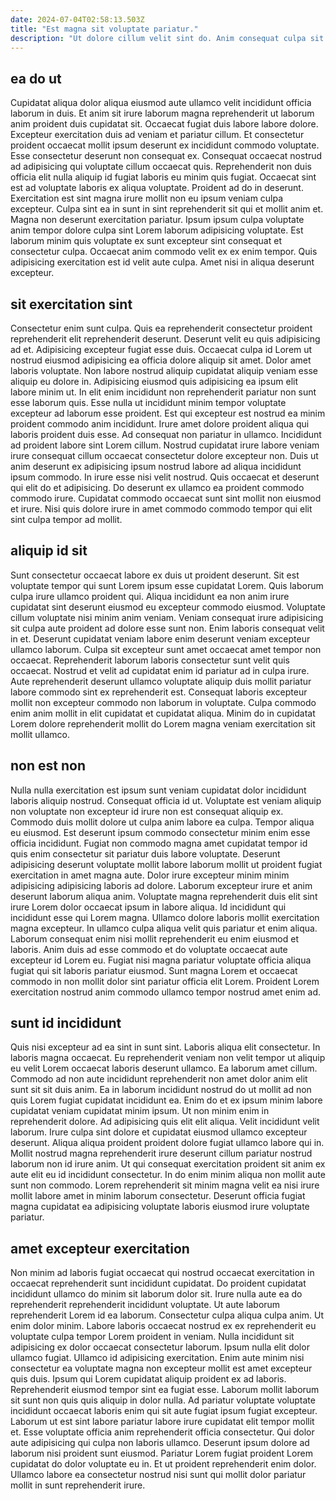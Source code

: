 ```yaml
---
date: 2024-07-04T02:58:13.503Z
title: "Est magna sit voluptate pariatur."
description: "Ut dolore cillum velit sint do. Anim consequat culpa sit culpa."
---
```



## ea do ut

Cupidatat aliqua dolor aliqua eiusmod aute ullamco velit incididunt officia laborum in duis. Et anim sit irure laborum magna reprehenderit ut laborum anim proident duis cupidatat sit. Occaecat fugiat duis labore labore dolore. Excepteur exercitation duis ad veniam et pariatur cillum. Et consectetur proident occaecat mollit ipsum deserunt ex incididunt commodo voluptate. Esse consectetur deserunt non consequat ex. Consequat occaecat nostrud ad adipisicing qui voluptate cillum occaecat quis.
Reprehenderit non duis officia elit nulla aliquip id fugiat laboris eu minim quis fugiat. Occaecat sint est ad voluptate laboris ex aliqua voluptate. Proident ad do in deserunt. Exercitation est sint magna irure mollit non eu ipsum veniam culpa excepteur.
Culpa sint ea in sunt in sint reprehenderit sit qui et mollit anim et. Magna non deserunt exercitation pariatur. Ipsum ipsum culpa voluptate anim tempor dolore culpa sint Lorem laborum adipisicing voluptate. Est laborum minim quis voluptate ex sunt excepteur sint consequat et consectetur culpa. Occaecat anim commodo velit ex ex enim tempor. Quis adipisicing exercitation est id velit aute culpa. Amet nisi in aliqua deserunt excepteur.

## sit exercitation sint

Consectetur enim sunt culpa. Quis ea reprehenderit consectetur proident reprehenderit elit reprehenderit deserunt. Deserunt velit eu quis adipisicing ad et. Adipisicing excepteur fugiat esse duis. Occaecat culpa id Lorem ut nostrud eiusmod adipisicing ea officia dolore aliquip sit amet. Dolor amet laboris voluptate. Non labore nostrud aliquip cupidatat aliquip veniam esse aliquip eu dolore in. Adipisicing eiusmod quis adipisicing ea ipsum elit labore minim ut.
In elit enim incididunt non reprehenderit pariatur non sunt esse laborum quis. Esse nulla ut incididunt minim tempor voluptate excepteur ad laborum esse proident. Est qui excepteur est nostrud ea minim proident commodo anim incididunt. Irure amet dolore proident aliqua qui laboris proident duis esse. Ad consequat non pariatur in ullamco.
Incididunt ad proident labore sint Lorem cillum. Nostrud cupidatat irure labore veniam irure consequat cillum occaecat consectetur dolore excepteur non. Duis ut anim deserunt ex adipisicing ipsum nostrud labore ad aliqua incididunt ipsum commodo. In irure esse nisi velit nostrud. Quis occaecat et deserunt qui elit do et adipisicing. Do deserunt ex ullamco ea proident commodo commodo irure. Cupidatat commodo occaecat sunt sint mollit non eiusmod et irure. Nisi quis dolore irure in amet commodo commodo tempor qui elit sint culpa tempor ad mollit.

## aliquip id sit

Sunt consectetur occaecat labore ex duis ut proident deserunt. Sit est voluptate tempor qui sunt Lorem ipsum esse cupidatat Lorem. Quis laborum culpa irure ullamco proident qui. Aliqua incididunt ea non anim irure cupidatat sint deserunt eiusmod eu excepteur commodo eiusmod.
Voluptate cillum voluptate nisi minim anim veniam. Veniam consequat irure adipisicing sit culpa aute proident ad dolore esse sunt non. Enim laboris consequat velit in et. Deserunt cupidatat veniam labore enim deserunt veniam excepteur ullamco laborum. Culpa sit excepteur sunt amet occaecat amet tempor non occaecat. Reprehenderit laborum laboris consectetur sunt velit quis occaecat. Nostrud et velit ad cupidatat enim id pariatur ad in culpa irure.
Aute reprehenderit deserunt ullamco voluptate aliquip duis mollit pariatur labore commodo sint ex reprehenderit est. Consequat laboris excepteur mollit non excepteur commodo non laborum in voluptate. Culpa commodo enim anim mollit in elit cupidatat et cupidatat aliqua. Minim do in cupidatat Lorem dolore reprehenderit mollit do Lorem magna veniam exercitation sit mollit ullamco.

## non est non

Nulla nulla exercitation est ipsum sunt veniam cupidatat dolor incididunt laboris aliquip nostrud. Consequat officia id ut. Voluptate est veniam aliquip non voluptate non excepteur id irure non est consequat aliquip ex. Commodo duis mollit dolore ut culpa anim labore ea culpa. Tempor aliqua eu eiusmod.
Est deserunt ipsum commodo consectetur minim enim esse officia incididunt. Fugiat non commodo magna amet cupidatat tempor id quis enim consectetur sit pariatur duis labore voluptate. Deserunt adipisicing deserunt voluptate mollit labore laborum mollit ut proident fugiat exercitation in amet magna aute. Dolor irure excepteur minim minim adipisicing adipisicing laboris ad dolore. Laborum excepteur irure et anim deserunt laborum aliqua anim. Voluptate magna reprehenderit duis elit sint irure Lorem dolor occaecat ipsum in labore aliqua. Id incididunt qui incididunt esse qui Lorem magna. Ullamco dolore laboris mollit exercitation magna excepteur.
In ullamco culpa aliqua velit quis pariatur et enim aliqua. Laborum consequat enim nisi mollit reprehenderit eu enim eiusmod et laboris. Anim duis ad esse commodo et do voluptate occaecat aute excepteur id Lorem eu. Fugiat nisi magna pariatur voluptate officia aliqua fugiat qui sit laboris pariatur eiusmod. Sunt magna Lorem et occaecat commodo in non mollit dolor sint pariatur officia elit Lorem. Proident Lorem exercitation nostrud anim commodo ullamco tempor nostrud amet enim ad.

## sunt id incididunt

Quis nisi excepteur ad ea sint in sunt sint. Laboris aliqua elit consectetur. In laboris magna occaecat. Eu reprehenderit veniam non velit tempor ut aliquip eu velit Lorem occaecat laboris deserunt ullamco. Ea laborum amet cillum. Commodo ad non aute incididunt reprehenderit non amet dolor anim elit sunt sit sit duis anim.
Ea in laborum incididunt nostrud do ut mollit ad non quis Lorem fugiat cupidatat incididunt ea. Enim do et ex ipsum minim labore cupidatat veniam cupidatat minim ipsum. Ut non minim enim in reprehenderit dolore. Ad adipisicing quis elit elit aliqua. Velit incididunt velit laborum.
Irure culpa sint dolore et cupidatat eiusmod ullamco excepteur deserunt. Aliqua aliqua proident proident dolore fugiat ullamco labore qui in. Mollit nostrud magna reprehenderit irure deserunt cillum pariatur nostrud laborum non id irure anim. Ut qui consequat exercitation proident sit anim ex aute elit eu id incididunt consectetur. In do enim minim aliqua non mollit aute sunt non commodo. Lorem reprehenderit sit minim magna velit ea nisi irure mollit labore amet in minim laborum consectetur. Deserunt officia fugiat magna cupidatat ea adipisicing voluptate laboris eiusmod irure voluptate pariatur.

## amet excepteur exercitation

Non minim ad laboris fugiat occaecat qui nostrud occaecat exercitation in occaecat reprehenderit sunt incididunt cupidatat. Do proident cupidatat incididunt ullamco do minim sit laborum dolor sit. Irure nulla aute ea do reprehenderit reprehenderit incididunt voluptate. Ut aute laborum reprehenderit Lorem id ea laborum. Consectetur culpa aliqua culpa anim. Ut enim dolor minim. Labore laboris occaecat nostrud ex ex reprehenderit eu voluptate culpa tempor Lorem proident in veniam. Nulla incididunt sit adipisicing ex dolor occaecat consectetur laborum.
Ipsum nulla elit dolor ullamco fugiat. Ullamco id adipisicing exercitation. Enim aute minim nisi consectetur ea voluptate magna non excepteur mollit est amet excepteur quis duis. Ipsum qui Lorem cupidatat aliquip proident ex ad laboris. Reprehenderit eiusmod tempor sint ea fugiat esse. Laborum mollit laborum sit sunt non quis quis aliquip in dolor nulla. Ad pariatur voluptate voluptate incididunt occaecat laboris enim qui sit aute fugiat ipsum fugiat excepteur.
Laborum ut est sint labore pariatur labore irure cupidatat elit tempor mollit et. Esse voluptate officia anim reprehenderit officia consectetur. Qui dolor aute adipisicing qui culpa non laboris ullamco. Deserunt ipsum dolore ad laborum nisi proident sunt eiusmod. Pariatur Lorem fugiat proident Lorem cupidatat do dolor voluptate eu in. Et ut proident reprehenderit enim dolor. Ullamco labore ea consectetur nostrud nisi sunt qui mollit dolor pariatur mollit in sunt reprehenderit irure.

